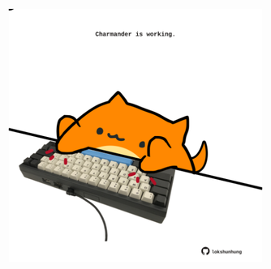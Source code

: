 <!-- built at 18/02/2022, 10:00:59 UTC -->
<p align="center">
  <img width="500" height="500" src="./ReadmeImage.svg">
</p>
